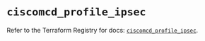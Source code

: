 # `ciscomcd_profile_ipsec`

Refer to the Terraform Registry for docs: [`ciscomcd_profile_ipsec`](https://registry.terraform.io/providers/ciscodevnet/ciscomcd/25.9.1/docs/resources/profile_ipsec).
